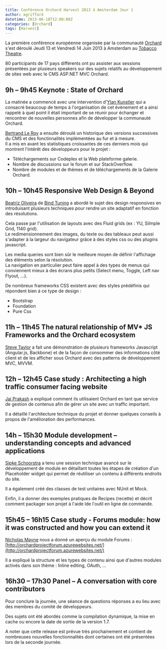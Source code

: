 ```yaml
---
title: Conférence Orchard Harvest 2013 à Amsterdam Jour 1
author: agriffard
datetime: 2013-06-18T12:00:00Z
categories: [Orchard]
tags: [Harvest]
---
```


La première conférence européenne organisée par la communauté [Orchard](http://orchardproject.fr/) s'est déroulé Jeudi 13 et Vendredi 14 Juin 2013 à Amsterdam au [Tobacco Theatre](http://tobacco.nl/engels/index.html).

80 participants de 17 pays différents ont pu assister aux sessions présentées par plusieurs speakers sur des sujets relatifs au développement de sites web avec le CMS ASP.NET MVC Orchard.

## 9h – 9h45 Keynote : State of Orchard

La matinée a commencé avec une intervention d'[Ylan Kunstler](http://euro2013.orchardharvest.org/speaker/ylan-kunstler) qui a consacré beaucoup de temps à l'organisation de cet évènement et a ainsi rappelé à quel point il était important de se réunir pour échanger et rencontrer de nouvelles personnes afin de développer la communauté Orchard.

[Bertrand Le Roy](http://euro2013.orchardharvest.org/speaker/bertrand-le-roy) a ensuite déroulé un historique des versions successives du CMS et des fonctinnalités implémentées au fur et à mesure.  
Il a mis en avant les statistiques croissantes de ces derniers mois qui montrent l'intérêt des développeurs pour le projet :  

- Téléchargements sur Codeplex et la Web plateforme galerie.  
- Nombre de discussions sur le forum et sur StackOverflow.  
- Nombre de modules et de thèmes et de téléchargements de la Galerie Orchard.

## 10h – 10h45 Responsive Web Design &amp; Beyond

[Beatriz Oliveira](http://euro2013.orchardharvest.org/speaker/beatriz-oliveira) de [Bind Tuning](http://bindtuning.com/cms/orchard/orchard-1) a abordé le sujet des design responsives en introduisant plusieurs techniques pour rendre un site adaptatif en fonction des résolutions.

Cela passe par l'utilisation de layouts avec des Fluid grids (ex : YU, Silmple Grid, 1140 grid).  
Le redimensionnement des images, du texte ou des tableaux peut aussi s'adapter à la largeur du navigateur grâce à des styles css ou des plugins javascript.

Les media queries sont bien sûr le meilleure moyen de définir l'affichage des éléments selon la résolution.  
La navigation en particulier peut faire appel à des types de menus qui conviennent mieux à des écrans plus petits (Select menu, Toggle, Left nav Flyout, …).

De nombreux frameworks CSS existent avec des styles prédéfinis qui répondent bien à ce type de design :  

- Bootstrap  
- Foundation  
- Pure Css

## 11h – 11h45 The natural relationship of MV* JS Frameworks and the Orchard ecosystem

[Steve Taylor](http://euro2013.orchardharvest.org/speaker/steve-taylor) a fait une démonstration de plusieurs frameworks Javascript (Angular.js, Backbone) et de la façon de consommer des informations côté client et de les afficher sous Orchard avec des patterns de développement MVC, MVVM.

## 12h – 12h45 Case study : Architecting a high traffic consumer facing website

[Jai Prakash](http://euro2013.orchardharvest.org/speaker/jai-prakash) a expliqué comment ils utilisaient Orchard en tant que service de gestion de contenus afin de gérer un site avec un traffic important.

Il a détaillé l'architecture technique du projet et donner quelques conseils à propos de l'amélioration des performances.

## 14h – 15h30 Module development – understanding concepts and advanced applications

[Sipke Schoorstra](http://euro2013.orchardharvest.org/speaker/sipke-schoorstra) a tenu une session technique avancé sur le développement de module en détaillant toutes les étapes de création d'un Placeholder widget qui permet de réutiliser un contenu à différents endroits du site.

Il a également créé des classes de test unitaires avec NUnit et Mock.

Enfin, il a donner des exemples pratiques de Recipes (recette) et décrit comment packager son projet à l'aide lde l'outil en ligne de commande.

## 15h45 – 16h15 Case study - Forums module: how it was constructed and how you can extend it

[Nicholas Mayne](http://euro2013.orchardharvest.org/speaker/nicholas-mayne) nous a donné un aperçu du module Forums : [http://orchardprojectforum.azurewebsites.net/](http://orchardprojectforum.azurewebsites.net/)

Il a expliqué la structure et les types de contenu ainsi que d'autres modules activés dans son thème : Inline editing, OAuth, …

## 16h30 – 17h30 Panel – A conversation with core contributors

Pour conclure la journée, une séance de questions réponses a eu lieu avec des membres du comité de développeurs.

Des sujets ont été abordés comme la compilation dynamique, la mise en cache ou encore la date de sortie de la version 1.7.

A noter que cette release est prévue très prochainement et contient de nombreuses nouvelles fonctionnalités dont certaines ont été présentées lors de la seconde journée.
